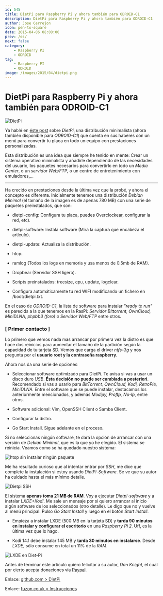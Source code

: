 ```yaml
---
id: 545
title: DietPi para Raspberry Pi y ahora también para ODROID-C1
description: DietPi para Raspberry Pi y ahora también para ODROID-C1
author: Jose Cerrejon
icon: pen-to-square
date: 2015-04-06 08:00:00
prev: /es/
next: false
category:
    - Raspberry PI
    - ODROID
tag:
    - Raspberry PI
    - ODROID
image: /images/2015/04/dietpi.png
---
```


# DietPi para Raspberry Pi y ahora también para ODROID-C1

![DietPi](/images/2015/04/dietpi.png)

Ya hablé en [éste post](/post.php?id=445) sobre _DietPi_, una distribución minimalista (ahora también disponible para _ODROID-C1_) que cuenta en sus haberes con un menú para convertir tu placa en todo un equipo con prestaciones personalizadas.

Esta distribución es una idea que siempre he tenido en mente: Crear un sistema operativo minimalísta y añadirle dependiendo de las necesidades del usuario, los paquetes necesarios para convertirlo en todo un _Media Center_, o un _servidor Web/FTP_, o un centro de entretenimiento con emuladores,...

---

Ha crecido en prestaciones desde la última vez que la probé, y ahora el concepto es diferente. Inicialmente tenemos una distribución _Debian Minimal_ (el tamaño de la imagen es de apenas 780 MB) con una serie de paquetes preinstalados, que son:

-   dietpi-config: Configura tu placa, puedes Overclockear, configurar la red, etc).

-   dietpi-software: Instala software (Mira la captura que encabeza el artículo).

-   dietpi-update: Actualiza la distribución.

-   htop.

-   ramlog (Todos los logs en memoria y usa menos de 0.5mb de RAM).

-   Dropbear (Servidor SSH ligero).

-   Scripts preinstalados: treesize, cpu, update, logclear.

-   Configura automáticamente tu red WIFI modificando un fichero en /boot/dietpi.txt.

En el caso de _ODROID-C1_, la lista de software para instalar _"ready to run"_ es parecida a la que tenemos en la RasPi: _Servidor Bittorrent, OwnCloud, MiniDLNA, phpbb3 (foro) o Servidor Web/FTP_ entre otros.

### [ Primer contacto ]

Lo primero que vemos nada mas arrancar por primera vez la distro es que hace dos reinicios para aumentar el tamaño de la partición según la capacidad de tu tarjeta SD. Vemos que carga el driver _ntfs-3g_ y nos pregunta por el **usuario root y la contraseña raspberry**.

Ahora nos da una serie de opciones:

-   Seleccionar software optimizado para DietPi. Te avisa si vas a usar un disco duro _USB_. **Ésta decisión no puede ser cambiada a posteriori**. Recomendado si vas a usarlo para _BitTorrent, OwnCloud, Kodi, RetroPie, MiniDLNA._ Entre el software que se puede instalar, destacamos los anteriormente mencionados, y además _Modipy, Proftp, No-Ip_, entre otros.

-   Software adicional: Vim, OpenSSH Client o Samba Client.

-   Configurar la distro.

-   Go Start Install. Sigue adelante en el proceso.

Si no seleccionas ningún software, te dará la opción de arrancar con una versión de _Debian Minimal_, que es la que yo he elegido. El sistema se reinicia. Veamos como se ha quedado nuestro sistema:

![htop sin instalar ningún paquete](/images/2015/04/dietpi_res.jpg "htop sin instalar ningún paquete")

Me ha resultado curioso que al intentar entrar por _SSH_, me dice que complete la instalación si estoy usando _DietPi-Software_. Se ve que su autor ha cuidado hasta el más mínimo detalle.

![Dietpi SSH](/images/2015/04/diet_pi_ssh.png)

El sistema **apenas toma 21 MB de RAM**. Voy a ejecutar _Dietpi-software_ y a instalar _LXDE+Kodi_. Me sale un mensaje por si quiero arrancar al inicio algún software de los seleccionados (otro detalle). Le digo que no y vuelve al menú principal. Pulso _Go Start Install_ y luego en el botón _Start Install_.

-   Empieza a instalar LXDE (500 MB en la tarjeta SD) y **tarda 90 minutos en instalar y configurar el escritorio** en una _Raspberry Pi 2_. Uff, es la última vez que lo hago.

-   Kodi 14.1 debe instalar 145 MB y **tarda 30 minutos en instalarse**. Desde _LXDE_, sólo consume en total un 11% de la _RAM_.

![LXDE en Diet-Pi](/images/2015/04/dietpi_lxde.jpg "LXDE en Diet-Pi")

Antes de terminar este artículo quiero felicitar a su autor, _Dan Knight_, el cual por cierto acepta donaciones via [Paypal](https://www.paypal.com/cgi-bin/webscr?cmd=_s-xclick&hosted_button_id=QHPXNR8DDQKGJ).

Enlace: [github.com > DietPi](https://github.com/Fourdee/DietPi)

Enlace: [fuzon.co.uk > Instrucciones](https://fuzon.co.uk/phpbb/viewtopic.php?f=8&t=9)
